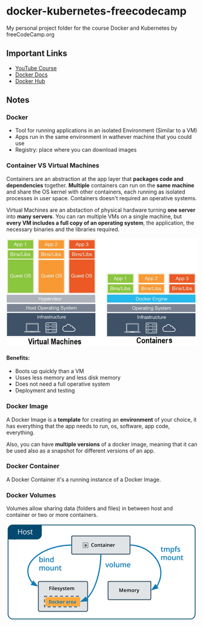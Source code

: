 # docker-kubernetes-freecodecamp
My personal project folder for the course Docker and Kubernetes by freeCodeCamp.org

## Important Links

- [YouTube Course](https://www.youtube.com/watch?v=Wf2eSG3owoA)
- [Docker Docs](https://docs.docker.com/get-started/)
- [Docker Hub](https://hub.docker.com/)

## Notes

### Docker

- Tool for running applications in an isolated Environment (Similar to a VM)
- Apps run in the same environment in wathever machine that you could use
- Registry: place where you can download images

### Container VS Virtual Machines

Containers are an abstraction at the app layer that **packages code and dependencies** together. **Multiple** containers can run on the **same machine** and share the OS kernel with other containers, each running as isolated processes in user space. Containers doesn't required an operative systems.

Virtual Machines are an abstaction of physical hardware turning **one server** into **many servers**. You can ran multiple VMs on a single machine, but **every VM includes a full copy of an operating system**, the application, the necessary binaries and the libraries required.

![container-vs-vms](/images/container-vs-vms.jpg)

#### Benefits:
- Boots up quickly than a VM
- Usses less memory and less disk memory
- Does not need a full operative system
- Deployment and testing 

### Docker Image

A Docker Image is a **template** for creating an **environment** of your choice, it has everything that the app needs to run, os, software, app code, everything.

Also, you can have **multiple versions** of a docker image, meaning that it can be used also as a snapshot for different versions of an app.

### Docker Container

A Docker Container it's a running instance of a Docker Image.

### Docker Volumes

Volumes allow sharing data (folders and files) in between host and container or two or more containers.

![mount-volumes](/images/mount-volumes.png)